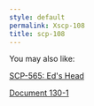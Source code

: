 ```yaml
---
style: default
permalink: Xscp-108
title: scp-108
---
```

You may also like:

[SCP-565: Ed's Head](http://scp-wiki.net/scp-565)

[Document 130-1](http://scp-wiki.net/document-130-1)
